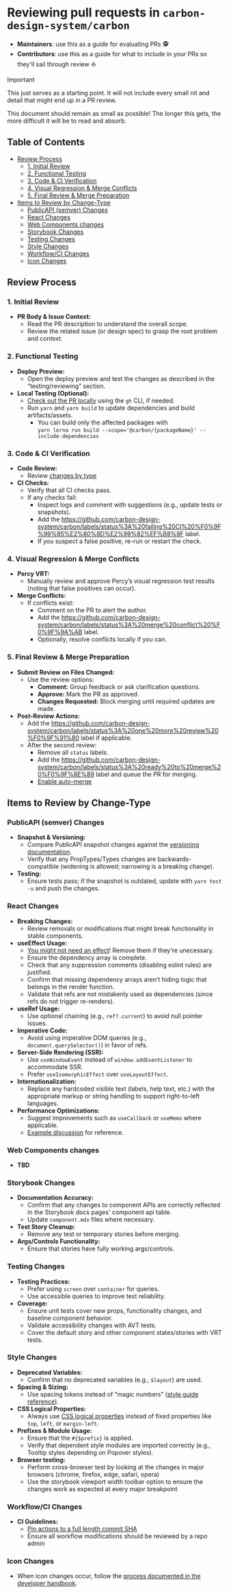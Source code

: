 # Reviewing pull requests in `carbon-design-system/carbon`

- **Maintainers**: use this as a guide for evaluating PRs 🕵️
- **Contributors**: use this as a guide for what to include in your PRs so
  they'll sail through review ⛵

> [!IMPORTANT]  
> This just serves as a starting point. It will not include every small nit and
> detail that might end up in a PR review.
>
> This document should remain as small as possible! The longer this gets, the
> more difficult it will be to read and absorb.

<!-- START doctoc generated TOC please keep comment here to allow auto update -->
<!-- DON'T EDIT THIS SECTION, INSTEAD RE-RUN doctoc TO UPDATE -->

## Table of Contents

- [Review Process](#review-process)
  - [1. Initial Review](#1-initial-review)
  - [2. Functional Testing](#2-functional-testing)
  - [3. Code & CI Verification](#3-code--ci-verification)
  - [4. Visual Regression & Merge Conflicts](#4-visual-regression--merge-conflicts)
  - [5. Final Review & Merge Preparation](#5-final-review--merge-preparation)
- [Items to Review by Change-Type](#items-to-review-by-change-type)
  - [PublicAPI (semver) Changes](#publicapi-semver-changes)
  - [React Changes](#react-changes)
  - [Web Components changes](#web-components-changes)
  - [Storybook Changes](#storybook-changes)
  - [Testing Changes](#testing-changes)
  - [Style Changes](#style-changes)
  - [Workflow/CI Changes](#workflowci-changes)
  - [Icon Changes](#icon-changes)

<!-- END doctoc generated TOC please keep comment here to allow auto update -->

## Review Process

### 1. Initial Review

- **PR Body & Issue Context:**
  - Read the PR description to understand the overall scope.
  - Review the related issue (or design spec) to grasp the root problem and
    context.

### 2. Functional Testing

- **Deploy Preview:**
  - Open the deploy preview and test the changes as described in the
    “testing/reviewing” section.
- **Local Testing (Optional):**
  - [Check out the PR locally](https://docs.github.com/en/pull-requests/collaborating-with-pull-requests/reviewing-changes-in-pull-requests/checking-out-pull-requests-locally)
    using the `gh` CLI, if needed.
  - Run `yarn` and `yarn build` to update dependencies and build
    artifacts/assets.
    - You can build only the affected packages with \
      `yarn lerna run build --scope='@carbon/{packageName}' --include-dependencies`

### 3. Code & CI Verification

- **Code Review:**
  - Review [changes by type](#items-to-review-by-change-Type)
- **CI Checks:**
  - Verify that all CI checks pass.
  - If any checks fail:
    - Inspect logs and comment with suggestions (e.g., update tests or
      snapshots).
    - Add the
      https://github.com/carbon-design-system/carbon/labels/status%3A%20failing%20CI%20%F0%9F%99%85%E2%80%8D%E2%99%82%EF%B8%8F
      label.
    - If you suspect a false positive, re-run or restart the check.

### 4. Visual Regression & Merge Conflicts

- **Percy VRT:**
  - Manually review and approve Percy’s visual regression test results (noting
    that false positives can occur).
- **Merge Conflicts:**
  - If conflicts exist:
    - Comment on the PR to alert the author.
    - Add the
      https://github.com/carbon-design-system/carbon/labels/status%3A%20merge%20conflict%20%F0%9F%9A%AB
      label.
    - Optionally, resolve conflicts locally if you can.

### 5. Final Review & Merge Preparation

- **Submit Review on Files Changed:**
  - Use the review options:
    - **Comment:** Group feedback or ask clarification questions.
    - **Approve:** Mark the PR as approved.
    - **Changes Requested:** Block merging until required updates are made.
- **Post-Review Actions:**
  - Add the
    https://github.com/carbon-design-system/carbon/labels/status%3A%20one%20more%20review%20%F0%9F%91%80
    label if applicable.
  - After the second review:
    - Remove all `status` labels.
    - Add the
      https://github.com/carbon-design-system/carbon/labels/status%3A%20ready%20to%20merge%20%F0%9F%8E%89
      label and queue the PR for merging.
    - [Enable auto-merge](https://docs.github.com/en/pull-requests/collaborating-with-pull-requests/incorporating-changes-from-a-pull-request/automatically-merging-a-pull-request#enabling-auto-merge)

## Items to Review by Change-Type

### PublicAPI (semver) Changes

- **Snapshot & Versioning:**
  - Compare PublicAPI snapshot changes against the
    [versioning documentation](https://github.com/carbon-design-system/carbon/blob/main/docs/guides/versioning.md).
  - Verify that any PropTypes/Types changes are backwards-compatible (widening
    is allowed; narrowing is a breaking change).
- **Testing:**
  - Ensure tests pass; if the snapshot is outdated, update with `yarn test -u`
    and push the changes.

### React Changes

- **Breaking Changes:**
  - Review removals or modifications that might break functionality in stable
    components.
- **useEffect Usage:**
  - [You might not need an effect](https://react.dev/learn/you-might-not-need-an-effect)!
    Remove them if they're unecessary.
  - Ensure the dependency array is complete.
  - Check that any suppression comments (disabling eslint rules) are justified.
  - Confirm that missing dependency arrays aren’t hiding logic that belongs in
    the render function.
  - Validate that refs are not mistakenly used as dependencies (since refs do
    not trigger re-renders).
- **useRef Usage:**
  - Use optional chaining (e.g., `ref?.current`) to avoid null pointer issues.
- **Imperative Code:**
  - Avoid using imperative DOM queries (e.g., `document.querySelector()`) in
    favor of refs.
- **Server-Side Rendering (SSR):**
  - Use `useWindowEvent` instead of `window.addEventListener` to accommodate
    SSR.
  - Prefer `useIsomorphicEffect` over `useLayoutEffect`.
- **Internationalization:**
  - Replace any hardcoded visible text (labels, help text, etc.) with the
    appropriate markup or string handling to support right-to-left languages.
- **Performance Optimizations:**
  - Suggest improvements such as `useCallback` or `useMemo` where applicable.
  - [Example discussion](https://github.com/carbon-design-system/carbon/pull/16076#discussion_r1556189277)
    for reference.

### Web Components changes

- **TBD**

### Storybook Changes

- **Documentation Accuracy:**
  - Confirm that any changes to component APIs are correctly reflected in the
    Storybook docs pages' component api table.
  - Update `component.mdx` files where necessary.
- **Test Story Cleanup:**
  - Remove any test or temporary stories before merging.
- **Args/Controls Functionality:**
  - Ensure that stories have fully working args/controls.

### Testing Changes

- **Testing Practices:**
  - Prefer using `screen` over `container` for queries.
  - Use accessible queries to improve test reliability.
- **Coverage:**
  - Ensure unit tests cover new props, functionality changes, and baseline
    component behavior.
  - Validate accessibility changes with AVT tests.
  - Cover the default story and other component states/stories with VRT tests.

### Style Changes

- **Deprecated Variables:**
  - Confirm that no deprecated variables (e.g., `$layout`) are used.
- **Spacing & Sizing:**
  - Use spacing tokens instead of “magic numbers”
    ([style guide reference](https://github.com/carbon-design-system/carbon/blob/a96f67e52ed40097a4e2ebef0495ce3d6c8d433a/docs/style.md?plain=1#L866)).
- **CSS Logical Properties:**
  - Always use
    [CSS logical properties](https://developer.mozilla.org/en-US/docs/Web/CSS/CSS_logical_properties_and_values)
    instead of fixed properties like `top`, `left`, or `margin-left`.
- **Prefixes & Module Usage:**
  - Ensure that the `#{$prefix}` is applied.
  - Verify that dependent style modules are imported correctly (e.g., Tooltip
    styles depending on Popover styles).
- **Browser testing:**
  - Perform cross-browser test by looking at the changes in major browsers (chrome, firefox, edge, safari, opera)
  - Use the storybook viewport width toolbar option to ensure the changes work as expected at every major breakpoint

### Workflow/CI Changes

- **CI Guidelines:**
  - [Pin actions to a full length commit SHA](https://docs.github.com/en/actions/security-for-github-actions/security-guides/security-hardening-for-github-actions#using-third-party-actions)
  - Ensure all workflow modifications should be reviewed by a repo admin

### Icon Changes

- When icon changes occur, follow the
  [process documented in the developer handbook](https://github.com/carbon-design-system/carbon/blob/main/docs/developer-handbook.md#working-with-icons-and-pictograms).
